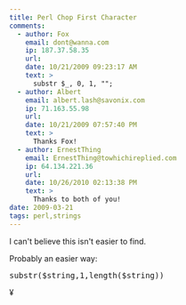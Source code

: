 ```yaml
---
title: Perl Chop First Character
comments:
  - author: Fox
    email: dont@wanna.com
    ip: 187.37.58.35
    url:
    date: 10/21/2009 09:23:17 AM
    text: >
      substr $_, 0, 1, "";
  - author: Albert
    email: albert.lash@savonix.com
    ip: 71.163.55.98
    url:
    date: 10/21/2009 07:57:40 PM
    text: >
      Thanks Fox!
  - author: ErnestThing
    email: ErnestThing@towhichireplied.com
    ip: 64.134.221.36
    url:
    date: 10/26/2010 02:13:38 PM
    text: >
      Thanks to both of you!
date: 2009-03-21
tags: perl,strings
---
```

I can't believe this isn't easier to find.

Probably an easier way:

<pre class="sh_perl">substr($string,1,length($string))</pre>

¥

